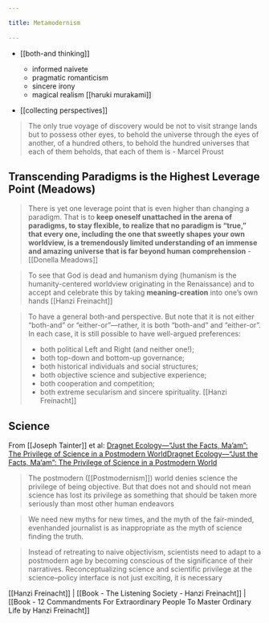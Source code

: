 ```yaml
---
title: Metamodernism 
---
```

- [[both-and thinking]]
	- informed naivete
	- pragmatic romanticism
	- sincere irony
	- magical realism [[haruki murakami]]

- [[collecting perspectives]]
> The only true voyage of discovery would be not to visit strange lands but to possess other eyes, to behold the universe through the eyes of another, of a hundred others, to behold the hundred universes that each of them beholds, that each of them is - Marcel Proust 


## Transcending Paradigms is the Highest Leverage Point (Meadows)
> There is yet one leverage point that is even higher than changing a paradigm. That is to **keep oneself unattached in the arena of paradigms, to stay flexible, to realize that no paradigm is “true,” that every one, including the one that sweetly shapes your own worldview, is a tremendously limited understanding of an immense and amazing universe that is far beyond human comprehension** - [[Donella Meadows]]

> To see that God is dead and humanism dying (humanism is the humanity-centered worldview originating in the Renaissance) and to accept and celebrate this by taking **meaning-creation** into one’s own hands [[Hanzi Freinacht]]

> To have a general both-and perspective. But note that it is not either “both-and” or “either-or”—rather, it is both “both-and” and “either-or”. In each case, it is still possible to have well-argued preferences: 
>   - both political Left and Right (and neither one!); 
>   - both top-down and bottom-up governance;
>   - both historical individuals and social structures;
>   - both objective science and subjective experience;
>   - both cooperation and competition;
>   - both extreme secularism and sincere spirituality. [[Hanzi Freinacht]]


## Science
From [[Joseph Tainter]] et al: [Dragnet Ecology—“Just the Facts, Ma’am”: The Privilege
of Science in a Postmodern WorldDragnet Ecology—“Just the Facts, Ma’am”: The Privilege of Science in a Postmodern World](https://academic.oup.com/bioscience/article/51/6/475/240648)

> The postmodern ([[Postmodernism]]) world denies science the privilege of being objective. But that does not and should not mean science has lost its privilege as something that should be taken more seriously than most other human endeavors

> We need new myths for new times, and the myth of the fair-minded, evenhanded journalist is as inappropriate as the myth of science finding the truth.

> Instead of retreating to naive objectivism, scientists need to adapt to a postmodern age by becoming conscious of the significance of their narratives. Reconceptualizing science and scientific privilege at the science–policy interface is not just exciting, it is necessary


[[Hanzi Freinacht]] | [[Book - The Listening Society - Hanzi Freinacht]] | [[Book - 12 Commandments For Extraordinary People To Master Ordinary Life by Hanzi Freinacht]]
